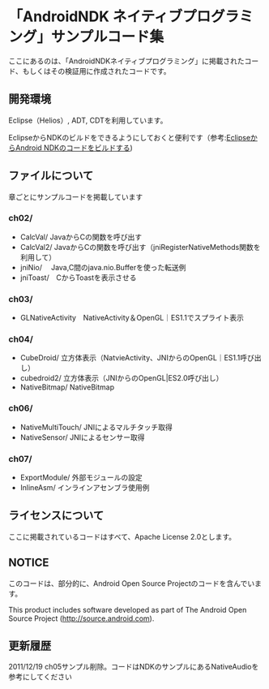 # 「AndroidNDK ネイティブプログラミング」サンプルコード集

ここにあるのは、「AndroidNDKネイティブプログラミング」に掲載されたコード、もしくはその検証用に作成されたコードです。


## 開発環境
Eclipse（Helios）, ADT, CDTを利用しています。

EclipseからNDKのビルドをできるようにしておくと便利です（参考:[EclipseからAndroid NDKのコードをビルドする](http://blog.cnu.jp/2011/07/05/build-ndk-in-eclipse/))

## ファイルについて

章ごとにサンプルコードを掲載しています

### ch02/
- CalcVal/   JavaからCの関数を呼び出す
- CalcVal2/  JavaからCの関数を呼び出す（jniRegisterNativeMethods関数を利用して）
- jniNio/　  Java,C間のjava.nio.Bufferを使った転送例
- jniToast/　CからToastを表示させる
 
### ch03/
- GLNativeActivity　NativeActivity＆OpenGL｜ES1.1でスプライト表示

### ch04/
- CubeDroid/    立方体表示（NatvieActivity、JNIからのOpenGL｜ES1.1呼び出し）  
- cubedroid2/   立方体表示（JNIからのOpenGL|ES2.0呼び出し）  
- NativeBitmap/ NativeBitmap  

### ch06/
- NativeMultiTouch/  JNIによるマルチタッチ取得
- NativeSensor/      JNIによるセンサー取得

### ch07/
- ExportModule/  外部モジュールの設定
- InlineAsm/     インラインアセンブラ使用例

## ライセンスについて

ここに掲載されているコードはすべて、Apache License 2.0とします。

## NOTICE

このコードは、部分的に、Android Open Source Projectのコードを含んでいます。

This product includes software developed as part of
The Android Open Source Project (http://source.android.com).

## 更新履歴

2011/12/19 ch05サンプル削除。コードはNDKのサンプルにあるNativeAudioを参考にしてください
